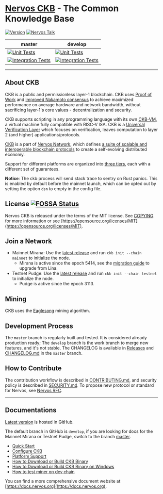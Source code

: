 # [Nervos CKB](https://www.nervos.org/) - The Common Knowledge Base

[![Version](https://img.shields.io/badge/version-0.117.0--rc5-orange.svg)](https://github.com/nervosnetwork/ckb/releases)
[![Nervos Talk](https://img.shields.io/badge/discuss-on%20Nervos%20Talk-3CC68A.svg)](https://talk.nervos.org/t/where-to-discuss-ckb-and-how-to-ask-for-support/6024)

master | develop
-------|----------
[![Unit Tests](https://github.com/nervosnetwork/ckb/actions/workflows/ci_unit_tests_ubuntu.yaml/badge.svg?branch=master)](https://github.com/nervosnetwork/ckb/actions/workflows/ci_unit_tests_ubuntu.yaml?query=branch%3Amaster) | [![Unit Tests](https://github.com/nervosnetwork/ckb/actions/workflows/ci_unit_tests_ubuntu.yaml/badge.svg?branch=develop)](https://github.com/nervosnetwork/ckb/actions/workflows/ci_unit_tests_ubuntu.yaml?query=branch%3Adevelop)
[![Integration Tests](https://github.com/nervosnetwork/ckb/actions/workflows/ci_integration_tests_ubuntu.yaml/badge.svg?branch=master)](https://github.com/nervosnetwork/ckb/actions/workflows/ci_integration_tests_ubuntu.yaml?query=branch%3Amaster) | [![Integration Tests](https://github.com/nervosnetwork/ckb/actions/workflows/ci_integration_tests_ubuntu.yaml/badge.svg?branch=develop)](https://github.com/nervosnetwork/ckb/actions/workflows/ci_integration_tests_ubuntu.yaml?query=branch%3Adevelop)

---

## About CKB

CKB is a public and permissionless layer-1 blockchain. CKB uses [Proof of Work](https://en.wikipedia.org/wiki/Proof-of-work_system) and [improved Nakamoto consensus](https://medium.com/nervosnetwork/breaking-the-throughput-limit-of-nakamoto-consensus-ccdf65fe0832) to achieve maximized performance on average hardware and network bandwidth, without sacrificing layer-1's core values - decentralization and security.

CKB supports scripting in any programming language with its own [CKB-VM](https://github.com/nervosnetwork/ckb-vm/), a virtual machine fully compatible with RISC-V ISA.
CKB is a [Universal Verification Layer](https://medium.com/nervosnetwork/https-medium-com-nervosnetwork-cell-model-7323fca57571) which focuses on verification, leaves computation to layer 2 (and higher) applications/protocols.

[CKB](https://github.com/nervosnetwork/rfcs/blob/master/rfcs/0002-ckb/0002-ckb.md) is a part of [Nervos Network](https://www.nervos.org), which defines [a suite of scalable and interoperable blockchain protocols](https://github.com/nervosnetwork/rfcs) to create a self-evolving distributed economy.

Support for different platforms are organized into [three tiers](docs/platform-support.md), each with a different set of guarantees.

**Notice**: The ckb process will send stack trace to sentry on Rust panics. This is enabled by default before the mainnet launch, which can be opted out by setting
the option `dsn` to empty in the config file.


## License [![FOSSA Status](https://app.fossa.io/api/projects/git%2Bgithub.com%2Fnervosnetwork%2Fckb.svg?type=shield)](https://app.fossa.io/projects/git%2Bgithub.com%2Fnervosnetwork%2Fckb?ref=badge_shield)

Nervos CKB is released under the terms of the MIT license. See [COPYING](COPYING) for more information or see [https://opensource.org/licenses/MIT](https://opensource.org/licenses/MIT).


## Join a Network

- Mainnet Mirana: Use the [latest release](https://github.com/nervosnetwork/ckb/releases/latest) and run `ckb init --chain mainnet` to initialize the node.
    - Mirana is active since the epoch 5414, see the [migration guide](https://github.com/jordanmack/nervos-ckb2021-hard-fork-migration-guide) to upgrade from Lina.
- Testnet Pudge: Use the [latest release](https://github.com/nervosnetwork/ckb/releases/latest) and run `ckb init --chain testnet` to initialize the node.
    - Pudge is active since the epoch 3113.


## Mining

CKB uses the [Eaglesong](https://github.com/nervosnetwork/rfcs/blob/master/rfcs/0010-eaglesong/0010-eaglesong.md) mining algorithm.


## Development Process

The `master` branch is regularly built and tested. It is considered already production ready; The `develop` branch is the work branch to merge new features, and it's not stable. The CHANGELOG is available in [Releases](https://github.com/nervosnetwork/ckb/releases) and [CHANGELOG.md](https://github.com/nervosnetwork/ckb/blob/master/CHANGELOG.md) in the `master` branch.


## How to Contribute

The contribution workflow is described in [CONTRIBUTING.md](CONTRIBUTING.md), and security policy is described in [SECURITY.md](SECURITY.md). To propose new protocol or standard for Nervos, see [Nervos RFC](https://github.com/nervosnetwork/rfcs).

---

## Documentations

[Latest version](https://github.com/nervosnetwork/ckb#documentations) is hosted in GitHub.

The default branch in GitHub is `develop`, if you are looking for docs for the
Mainnet Mirana or Testnet Pudge, switch to the branch [master].

[master]: https://github.com/nervosnetwork/ckb/tree/master#documentations

- [Quick Start](docs/quick-start.md)
- [Configure CKB](docs/configure.md)
- [Platform Support](docs/platform-support.md)
- [How to Download or Build CKB Binary](https://docs.nervos.org/docs/basics/guides/get-ckb)
- [How to Download or Build CKB Binary on Windows](https://docs.nervos.org/docs/basics/guides/ckb-on-windows)
- [How to test miner on dev chain](docs/dev-miner.md)

You can find a more comprehensive document website at [https://docs.nervos.org](https://docs.nervos.org).
